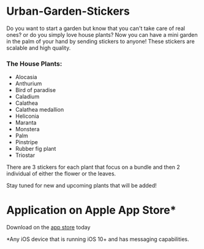 # Urban-Garden-Stickers
Do you want to start a garden but know that you can't take care of real ones? or do you simply love house plants? Now you can have a mini garden in the palm of your hand by sending stickers to anyone! These stickers are scalable and high quality. 


### The House Plants:

- Alocasia
- Anthurium
- Bird of paradise
- Caladium
- Calathea
- Calathea medallion
- Heliconia
- Maranta
- Monstera
- Palm
- Pinstripe
- Rubber fig plant
- Triostar

There are 3 stickers for each plant that focus on a bundle and then 2 individual of either the flower or the leaves. 

Stay tuned for new and upcoming plants that will be added!

# Application on Apple App Store*
Download on the [app store](https://apple.co/34VihKb) today 

*Any iOS device that is running iOS 10+ and has messaging capabilities. 
